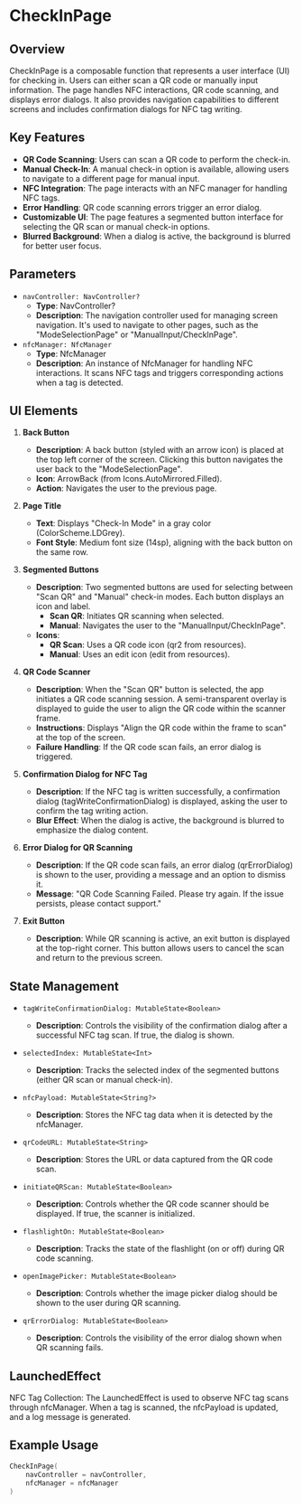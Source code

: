 # CheckInPage
## Overview

CheckInPage is a composable function that represents a user interface (UI) for checking in. Users can either scan a QR code or manually input information. The page handles NFC interactions, QR code scanning, and displays error dialogs. It also provides navigation capabilities to different screens and includes confirmation dialogs for NFC tag writing.

## Key Features
- **QR Code Scanning**: Users can scan a QR code to perform the check-in.
- **Manual Check-In**: A manual check-in option is available, allowing users to navigate to a different page for manual input.
- **NFC Integration**: The page interacts with an NFC manager for handling NFC tags.
- **Error Handling**: QR code scanning errors trigger an error dialog.
- **Customizable UI**: The page features a segmented button interface for selecting the QR scan or manual check-in options.
- **Blurred Background**: When a dialog is active, the background is blurred for better user focus.

## Parameters
- `navController: NavController?`
    - **Type**: NavController?
    - **Description**: The navigation controller used for managing screen navigation. It's used to navigate to other pages, such as the "ModeSelectionPage" or "ManualInput/CheckInPage".
- `nfcManager: NfcManager`
    - **Type**: NfcManager
    - **Description**: An instance of NfcManager for handling NFC interactions. It scans NFC tags and triggers corresponding actions when a tag is detected.

## UI Elements
1. **Back Button**
    - **Description**: A back button (styled with an arrow icon) is placed at the top left corner of the screen. Clicking this button navigates the user back to the "ModeSelectionPage".
    - **Icon**: ArrowBack (from Icons.AutoMirrored.Filled).
    - **Action**: Navigates the user to the previous page.

2. **Page Title**
    - **Text**: Displays "Check-In Mode" in a gray color (ColorScheme.LDGrey).
    - **Font Style**: Medium font size (14sp), aligning with the back button on the same row.

3. **Segmented Buttons**
    - **Description**: Two segmented buttons are used for selecting between "Scan QR" and "Manual" check-in modes. Each button displays an icon and label.
        - **Scan QR**: Initiates QR scanning when selected.
        - **Manual**: Navigates the user to the "ManualInput/CheckInPage".
    - **Icons**:
        - **QR Scan**: Uses a QR code icon (qr2 from resources).
        - **Manual**: Uses an edit icon (edit from resources).

4. **QR Code Scanner**
    - **Description**: When the "Scan QR" button is selected, the app initiates a QR code scanning session. A semi-transparent overlay is displayed to guide the user to align the QR code within the scanner frame.
    - **Instructions**: Displays "Align the QR code within the frame to scan" at the top of the screen.
    - **Failure Handling**: If the QR code scan fails, an error dialog is triggered.

5. **Confirmation Dialog for NFC Tag**
    - **Description**: If the NFC tag is written successfully, a confirmation dialog (tagWriteConfirmationDialog) is displayed, asking the user to confirm the tag writing action.
    - **Blur Effect**: When the dialog is active, the background is blurred to emphasize the dialog content.

6. **Error Dialog for QR Scanning**
    - **Description**: If the QR code scan fails, an error dialog (qrErrorDialog) is shown to the user, providing a message and an option to dismiss it.
    - **Message**: "QR Code Scanning Failed. Please try again. If the issue persists, please contact support."

7. **Exit Button**
    - **Description**: While QR scanning is active, an exit button is displayed at the top-right corner. This button allows users to cancel the scan and return to the previous screen.

## State Management
- `tagWriteConfirmationDialog: MutableState<Boolean>`
    - **Description**: Controls the visibility of the confirmation dialog after a successful NFC tag scan. If true, the dialog is shown.

- `selectedIndex: MutableState<Int>`
    - **Description**: Tracks the selected index of the segmented buttons (either QR scan or manual check-in).

- `nfcPayload: MutableState<String?>`
    - **Description**: Stores the NFC tag data when it is detected by the nfcManager.
- `qrCodeURL: MutableState<String>`
    - **Description**: Stores the URL or data captured from the QR code scan.
- `initiateQRScan: MutableState<Boolean>`
    - **Description**: Controls whether the QR code scanner should be displayed. If true, the scanner is initialized.
- `flashlightOn: MutableState<Boolean>`
    - **Description**: Tracks the state of the flashlight (on or off) during QR code scanning.
- `openImagePicker: MutableState<Boolean>`
    - **Description**: Controls whether the image picker dialog should be shown to the user during QR scanning.
- `qrErrorDialog: MutableState<Boolean>`
    - **Description**: Controls the visibility of the error dialog shown when QR scanning fails.

## LaunchedEffect
NFC Tag Collection: The LaunchedEffect is used to observe NFC tag scans through nfcManager. When a tag is scanned, the nfcPayload is updated, and a log message is generated.

## Example Usage

```kotlin
CheckInPage(
    navController = navController,
    nfcManager = nfcManager
)
```